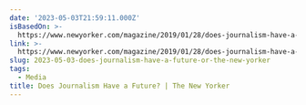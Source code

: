 ```yaml
---
date: '2023-05-03T21:59:11.000Z'
isBasedOn: >-
  https://www.newyorker.com/magazine/2019/01/28/does-journalism-have-a-future?utm_source=firefox_pocket_save_button&utm_campaign=pocket-newtab-spocs-cache-rollout&utm_content=rollout
link: >-
  https://www.newyorker.com/magazine/2019/01/28/does-journalism-have-a-future?utm_source=firefox_pocket_save_button&utm_campaign=pocket-newtab-spocs-cache-rollout&utm_content=rollout
slug: 2023-05-03-does-journalism-have-a-future-or-the-new-yorker
tags:
  - Media
title: Does Journalism Have a Future? | The New Yorker
---
```


